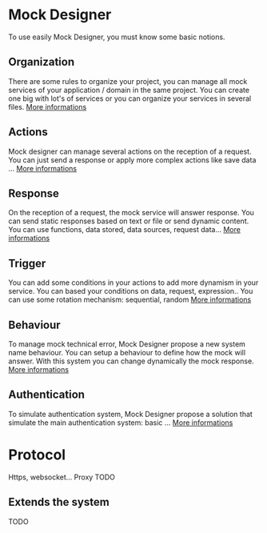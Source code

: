 # Mock Designer
To use easily Mock Designer, you must know some basic notions.

## Organization
There are some rules to organize your project, you can manage all mock services of your application / domain in the same project.
You can create one big with lot's of services or you can organize your services in several files.
[More informations](https://github.com/kevinramage/mockDesigner/blob/master/doc/organization.md)

## Actions
Mock designer can manage several actions on the reception of a request. You can just send a response or apply more complex actions like save data ...
[More informations](https://github.com/kevinramage/mockDesigner/blob/master/doc/action.md)

## Response
On the reception of a request, the mock service will answer response. You can send static responses based on text or file or send dynamic content. You can use functions, data stored, data sources, request data...
[More informations](https://github.com/kevinramage/mockDesigner/blob/master/doc/response.md)

## Trigger
You can add some conditions in your actions to add more dynamism in your service.
You can based your conditions on data, request, expression..
You can use some rotation mechanism: sequential, random
[More informations](https://github.com/kevinramage/mockDesigner/blob/master/doc/trigger.md)

## Behaviour
To manage mock technical error, Mock Designer propose a new system name behaviour. You can setup a behaviour to define how the mock will answer. With this system you can change dynamically the mock response.
[More informations](https://github.com/kevinramage/mockDesigner/blob/master/doc/behaviour.md)

## Authentication
To simulate authentication system, Mock Designer propose a solution that simulate the main authentication system: basic ...
[More informations](https://github.com/kevinramage/mockDesigner/blob/master/doc/authentication.md)

# Protocol
Https, websocket...
Proxy
TODO

## Extends the system
TODO